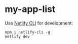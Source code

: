 # my-app-list

Use [Netlify CLI](https://docs.netlify.com/cli/get-started/) for development:

```
npm i netlify-cli -g
netlify dev
```
